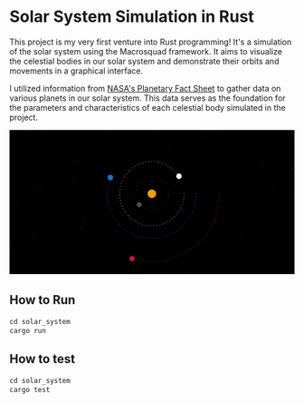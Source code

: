 # Solar System Simulation in Rust

This project is my very first venture into Rust programming! It's a simulation of the solar system using the Macrosquad framework. It aims to visualize the celestial bodies in our solar system and demonstrate their orbits and movements in a graphical interface.

I utilized information from [NASA's Planetary Fact Sheet](https://nssdc.gsfc.nasa.gov/planetary/factsheet/) to gather data on various planets in our solar system. This data serves as the foundation for the parameters and characteristics of each celestial body simulated in the project.

![preview](resources/preview.gif)

## How to Run

```shell
cd solar_system
cargo run
```

## How to test
```shell
cd solar_system
cargo test
```